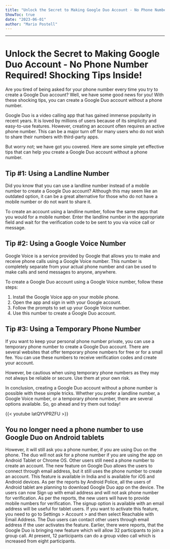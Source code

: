```yaml
---
title: "Unlock the Secret to Making Google Duo Account - No Phone Number Required! Shocking Tips Inside!"
ShowToc: true 
date: "2023-06-01"
author: "Mario Postell"
---
```

*****
# Unlock the Secret to Making Google Duo Account - No Phone Number Required! Shocking Tips Inside!

Are you tired of being asked for your phone number every time you try to create a Google Duo account? Well, we have some good news for you! With these shocking tips, you can create a Google Duo account without a phone number. 

Google Duo is a video calling app that has gained immense popularity in recent years. It is loved by millions of users because of its simplicity and easy-to-use features. However, creating an account often requires an active phone number. This can be a major turn off for many users who do not wish to share their numbers with third-party apps.

But worry not; we have got you covered. Here are some simple yet effective tips that can help you create a Google Duo account without a phone number. 

## Tip #1: Using a Landline Number

Did you know that you can use a landline number instead of a mobile number to create a Google Duo account? Although this may seem like an outdated option, it can be a great alternative for those who do not have a mobile number or do not want to share it.

To create an account using a landline number, follow the same steps that you would for a mobile number. Enter the landline number in the appropriate field and wait for the verification code to be sent to you via voice call or message.

## Tip #2: Using a Google Voice Number

Google Voice is a service provided by Google that allows you to make and receive phone calls using a Google Voice number. This number is completely separate from your actual phone number and can be used to make calls and send messages to anyone, anywhere.

To create a Google Duo account using a Google Voice number, follow these steps:

1. Install the Google Voice app on your mobile phone.
2. Open the app and sign in with your Google account.
3. Follow the prompts to set up your Google Voice number.
4. Use this number to create a Google Duo account.

## Tip #3: Using a Temporary Phone Number

If you want to keep your personal phone number private, you can use a temporary phone number to create a Google Duo account. There are several websites that offer temporary phone numbers for free or for a small fee. You can use these numbers to receive verification codes and create your account.

However, be cautious when using temporary phone numbers as they may not always be reliable or secure. Use them at your own risk.

In conclusion, creating a Google Duo account without a phone number is possible with these simple tricks. Whether you prefer a landline number, a Google Voice number, or a temporary phone number, there are several options available. So, go ahead and try them out today!

{{< youtube IatQYVPRZFU >}} 



## You no longer need a phone number to use Google Duo on Android tablets


However, it will still ask you a phone number, if you are using Duo on the phone. The duo will not ask for a phone number if you are using the app on Android Tablet or Chrome OS. Other users still need a phone number to create an account.
The new feature on Google Duo allows the users to connect through email address, but it still uses the phone number to create an account. This feature is available in India and is available for iOS and Android devices.
As per the reports by Android Police, all the users of Android tablet are planning to download Google Duo app on the device. The users can now Sign up with email address and will not ask phone number for verification. As per the reports, the new users will have to provide mobile numbers for verification.
The signup option is available with an email address will be useful for tablet users. If you want to activate this feature, you need to go to Settings > Account > and then select Reachable with Email Address. The Duo users can contact other users through email address if the user activates the feature.
Earlier, there were reports, that the Google Duo is bringing new feature which will allow 32 participants to join a group call. At present, 12 participants can do a group video call which is increased from eight participants.




